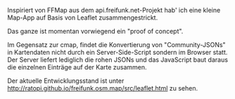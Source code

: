 Inspiriert von FFMap aus dem api.freifunk.net-Projekt hab' ich eine kleine Map-App auf Basis von
Leaflet zusammengestrickt.

Das ganze ist momentan vorwiegend ein "proof of concept".

Im Gegensatz zur cmap, findet die Konvertierung von "Community-JSONs" in Kartendaten nicht durch ein Server-Side-Script
sondern im Browser statt.  Der Server liefert lediglich die rohen JSONs und das JavaScript baut daraus die einzelnen
Einträge auf der Karte zusammen.

Der aktuelle Entwicklungsstand ist unter
http://ratopi.github.io/freifunk.osm.map/src/leaflet.html
zu sehen.
